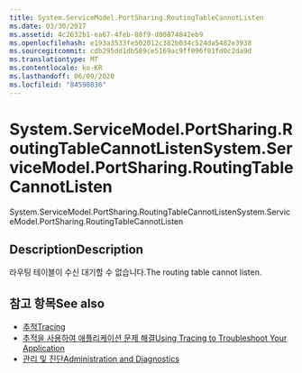 ```yaml
---
title: System.ServiceModel.PortSharing.RoutingTableCannotListen
ms.date: 03/30/2017
ms.assetid: 4c2632b1-ea67-4feb-88f9-d00874842eb9
ms.openlocfilehash: e193a3533fe502012c382b034c524da5482e3938
ms.sourcegitcommit: cdb295dd1db589ce5169ac9ff096f01fd0c2da9d
ms.translationtype: MT
ms.contentlocale: ko-KR
ms.lasthandoff: 06/09/2020
ms.locfileid: "84598036"
---
```

# <a name="systemservicemodelportsharingroutingtablecannotlisten"></a><span data-ttu-id="7bf33-102">System.ServiceModel.PortSharing.RoutingTableCannotListen</span><span class="sxs-lookup"><span data-stu-id="7bf33-102">System.ServiceModel.PortSharing.RoutingTableCannotListen</span></span>
<span data-ttu-id="7bf33-103">System.ServiceModel.PortSharing.RoutingTableCannotListen</span><span class="sxs-lookup"><span data-stu-id="7bf33-103">System.ServiceModel.PortSharing.RoutingTableCannotListen</span></span>  
  
## <a name="description"></a><span data-ttu-id="7bf33-104">Description</span><span class="sxs-lookup"><span data-stu-id="7bf33-104">Description</span></span>  
 <span data-ttu-id="7bf33-105">라우팅 테이블이 수신 대기할 수 없습니다.</span><span class="sxs-lookup"><span data-stu-id="7bf33-105">The routing table cannot listen.</span></span>  
  
## <a name="see-also"></a><span data-ttu-id="7bf33-106">참고 항목</span><span class="sxs-lookup"><span data-stu-id="7bf33-106">See also</span></span>

- [<span data-ttu-id="7bf33-107">추적</span><span class="sxs-lookup"><span data-stu-id="7bf33-107">Tracing</span></span>](index.md)
- [<span data-ttu-id="7bf33-108">추적을 사용하여 애플리케이션 문제 해결</span><span class="sxs-lookup"><span data-stu-id="7bf33-108">Using Tracing to Troubleshoot Your Application</span></span>](using-tracing-to-troubleshoot-your-application.md)
- [<span data-ttu-id="7bf33-109">관리 및 진단</span><span class="sxs-lookup"><span data-stu-id="7bf33-109">Administration and Diagnostics</span></span>](../index.md)
